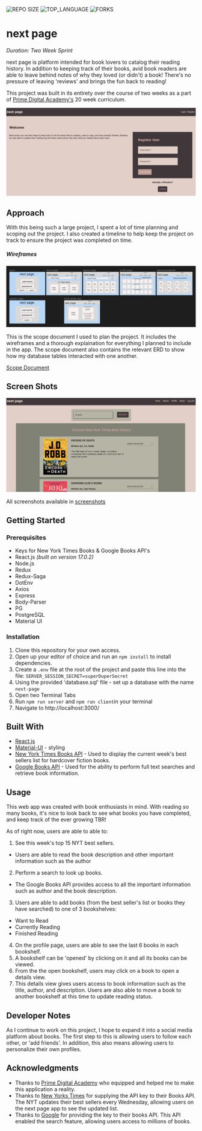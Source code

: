 ![REPO SIZE](https://img.shields.io/github/repo-size/amana4416/next-page?style=flat-square)
![TOP_LANGUAGE](https://img.shields.io/github/languages/top/amana4416/next-page?style=flat-square)
![FORKS](https://img.shields.io/github/forks/amana4416/next-page?style=social)

# next page

_Duration: Two Week Sprint_

next page is platform intended for book lovers to catalog their reading history. In addition to keeping track of their books, avid book readers are able to leave behind notes of why they loved (or didn't) a book! There's no pressure of leaving 'reviews' and brings the fun back to reading!

This project was built in its entirety over the course of two weeks as a part of [Prime Digital Academy's](https://www.primeacademy.io/) 20 week curriculum.

![](/screenshots/landingPage.png)


## Approach

With this being such a large project, I spent a lot of time planning and scoping out the project. I also created a timeline to help keep the project on track to ensure the project was completed on time.

##### Wireframes
  ![](/screenshots/wireframes.png)

This is the scope document I used to plan the project. It includes the wireframes and a thorough explaination for everything I planned to include in the app. The scope document also contains the relevant ERD to show how my database tables interacted with one another.

[Scope Document](https://docs.google.com/document/d/1TeztMIiLEzr1JKE4ekXWQjYoibFOr9lYvYR3El51GaM/edit?usp=sharing)


## Screen Shots
![](/screenshots/homePage.png)

All screenshots available in [screenshots](https://github.com/amana4416/next-page/tree/main/screenshots)


## Getting Started

### Prerequisites

* Keys for New York Times Books & Google Books API's
* React.js *(built on version 17.0.2)*
* Node.js
* Redux
* Redux-Saga
* DotEnv
* Axios
* Express
* Body-Parser
* PG
* PostgreSQL
* Material UI

### Installation
1. Clone this repository for your own access.
2. Open up your editor of choice and run an `npm install` to install dependencies.
3. Create a `.env` file at the root of the project and paste this line into the file: `SERVER_SESSION_SECRET=superDuperSecret`
4. Using the provided 'database.sql' file - set up a database with the name `next-page`
5. Open two Terminal Tabs
6. Run `npm run server`  and `npm run client`in your terminal
7. Navigate to http://localhost:3000/

## Built With
*  [React.js](http://www.dropwizard.io/1.0.2/docs/)
*  [Material-UI](https://mui.com/core/) - styling
*  [New York Times Books API](https://developer.nytimes.com/apis) - Used to display the current week's best sellers list for hardcover fiction books.
*  [Google Books API](https://developers.google.com/books) - Used for the ability to perform full text searches and retrieve book information.


## Usage

This web app was created with book enthusiasts in mind. With reading so many books, it's nice to look back to see what books you have completed, and keep track of the ever growing TBR!

As of right now, users are able to able to:
1. See this week's top 15 NYT best sellers.
  - Users are able to read the book description and other important information such as the author
2. Perform a search to look up books.
  - The Google Books API provides access to all the important information such as author and the book description.
3. Users are able to add books (from the best seller's list or books they have searched) to one of 3 bookshelves:
  - Want to Read
  - Currently Reading
  - Finished Reading
4. On the profile page, users are able to see the last 6 books in each bookshelf.
5. A bookshelf can be 'opened' by clicking on it and all its books can be viewed.
6. From the the open bookshelf, users may click on a book to open a details view.
7. This details view gives users access to book information such as the title, author, and description. Users are also able to move a book to another bookshelf at this time to update reading status.


## Developer Notes

As I continue to work on this project, I hope to expand it into a social media platform about books. The first step to this is allowing users to follow each other, or 'add friends'. In addition, this also means allowing users to personalize their own profiles.


## Acknowledgments
* Thanks to [Prime Digital Academy](https://www.primeacademy.io/) who equipped and helped me to make this application a reality.
* Thanks to [New Yorks Times](https://developer.nytimes.com/apis) for supplying the API key to their Books API. The NYT updates their best sellers every Wednesday, allowing users on the next page app to see the updated list.
* Thanks to [Google](https://developers.google.com/books) for providing the key to their books API. This API enabled the search feature, allowing users access to millions of books.

